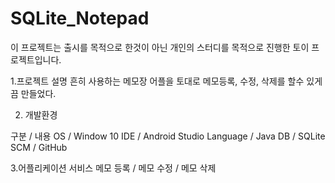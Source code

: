 # SQLite_Notepad

이 프로젝트는 출시를 목적으로 한것이 아닌 개인의 스터디를 목적으로 진행한 토이 프로젝트입니다.

1.프로젝트 설명
흔히 사용하는 메모장 어플을 토대로 메모등록, 수정, 삭제를 할수 있게끔 만들었다.


2. 개발환경

구분  /	내용
OS    /	Window 10
IDE   /	Android Studio
Language  /	Java
DB    / SQLite
SCM	  / GitHub

3.어플리케이션 서비스
메모 등록 / 메모 수정 / 메모 삭제



